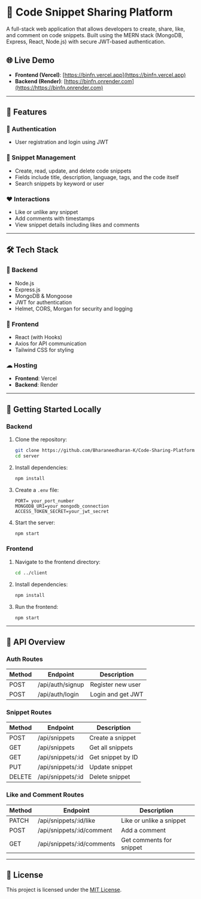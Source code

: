 # 🚀 Code Snippet Sharing Platform

A full-stack web application that allows developers to create, share, like, and comment on code snippets. Built using the MERN stack (MongoDB, Express, React, Node.js) with secure JWT-based authentication.

## 🌐 Live Demo

- **Frontend (Vercel)**: [https://binfn.vercel.app](https://binfn.vercel.app)
- **Backend (Render)**: [https://binfn.onrender.com](https://https://binfn.onrender.com)

---

## 📸 Features

### 🔐 Authentication
- User registration and login using JWT

### 🧠 Snippet Management
- Create, read, update, and delete code snippets
- Fields include title, description, language, tags, and the code itself
- Search snippets by keyword or user

### ❤️ Interactions
- Like or unlike any snippet
- Add comments with timestamps
- View snippet details including likes and comments

---

## 🛠 Tech Stack

### 🔧 Backend
- Node.js
- Express.js
- MongoDB & Mongoose
- JWT for authentication
- Helmet, CORS, Morgan for security and logging

### 🎨 Frontend
- React (with Hooks)
- Axios for API communication
- Tailwind CSS for styling

### ☁ Hosting
- **Frontend**: Vercel
- **Backend**: Render

---

## 🚀 Getting Started Locally

### Backend

1. Clone the repository:
   ```bash
   git clone https://github.com/Bharaneedharan-K/Code-Sharing-Platform.git
   cd server
   ```

2. Install dependencies:
   ```bash
   npm install
   ```

3. Create a `.env` file:
   ```
   PORT= your_port_number
   MONGODB_URI=your_mongodb_connection
   ACCESS_TOKEN_SECRET=your_jwt_secret
   ```

4. Start the server:
   ```bash
   npm start
   ```

### Frontend

1. Navigate to the frontend directory:
   ```bash
   cd ../client
   ```

2. Install dependencies:
   ```bash
   npm install
   ```

3. Run the frontend:
   ```bash
   npm start
   ```

---

## 📡 API Overview

### Auth Routes

| Method | Endpoint        | Description       |
|--------|------------------|-------------------|
| POST   | /api/auth/signup | Register new user |
| POST   | /api/auth/login  | Login and get JWT |

### Snippet Routes

| Method | Endpoint            | Description                |
|--------|---------------------|----------------------------|
| POST   | /api/snippets       | Create a snippet           |
| GET    | /api/snippets       | Get all snippets           |
| GET    | /api/snippets/:id   | Get snippet by ID          |
| PUT    | /api/snippets/:id   | Update snippet             |
| DELETE | /api/snippets/:id   | Delete snippet             |

### Like and Comment Routes

| Method | Endpoint                        | Description                |
|--------|----------------------------------|----------------------------|
| PATCH  | /api/snippets/:id/like          | Like or unlike a snippet   |
| POST   | /api/snippets/:id/comment       | Add a comment              |
| GET    | /api/snippets/:id/comments      | Get comments for snippet   |

---

## 🧠 License

This project is licensed under the [MIT License](LICENSE).
